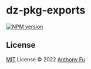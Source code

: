 # dz-pkg-exports

[![NPM version](https://img.shields.io/npm/v/dz-pkg-exports?color=a1b858&label=)](https://www.npmjs.com/package/dz-pkg-exports)

## License

[MIT](./LICENSE) License © 2022 [Anthony Fu](https://github.com/antfu)
